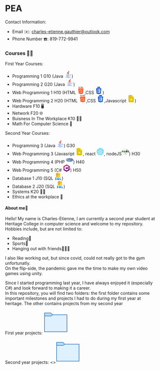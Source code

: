 # PEA
Contact Information:<br/>
- Email ✉️: charles-etienne.gauthier@outlook.com<br/>
- Phone Number ☎️: 819-772-9941<br/>
<h3>Courses 🧑‍🎓</h3>

First Year Courses:<br/>
- Programming 1 G10 (Java ![](Images/java.png))<br/>
- Programming 2 G20 (Java ![](Images/java.png))<br/>
- Web Programming 1 H10 (HTML ![](Images/html-5.png),CSS ![](Images/css-3.png))<br/>
- Web Programming 2 H20 (HTML ![](Images/html-5.png),CSS ![](Images/css-3.png),Javascript ![](Images/js-file.png))<br/>
- Hardware F10 🖥️<br/>
- Network F20 🌐<br/>
- Buisness In The Workplace K10 👨‍💼<br/>
- Math For Computer Science 🧮<br/>

Second Year Courses:<br/>
- Programming 3 (Java ![](Images/java.png)) G30
- Web Programming 3 (Javasript ![](Images/js-file.png), react ![](Images/react.png), nodeJS![](Images/nodejs.png)) H30
- Web Programming 4 (PHP ![](Images/php.png)) H40
- Web Programming 5 (C# ![](Images/c-sharp.png)) H50
- Database 1 J10 (SQL ![](Images/sql-server.png))
- Database 2 J20 (SQL ![](Images/sql-server.png))
- Systems K20 🧑‍💼
- Ethics at the workplace 🤝

<h4>About me👋</h4>
Hello! My name is Charles-Etienne, I am currently a second year student at Heritage College in computer science and welcome to my repository. <br/>
Hobbies include, but are not limited to:<br/>

- Reading📘
- Sports🏅
- Hanging out with friends🧑‍🤝‍🧑

I also like working out, but since covid, could not really got to the gym unfortunatly.<br/>
On the flip-side, the pandemic gave me the time to make my own video games using unity.

Since I started programming last year, I have always enjoyed it (especially C#) and look forward to making it a career.<br/>
In this repository, you will find two folders: the first folder contains some important milestones and projects I had to do during my first year at heritage. The other contains projects from my second year

First year projects: ![PEA-FirstYear](Images/folder-invoices.png)

Second year projects: <<a href:PEA-SecondYear>><a href="PEA-SecondYear"><img src="Images/folder-invoices.png"></a>




